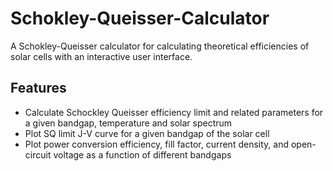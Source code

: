# Schokley-Queisser-Calculator
A Schokley-Queisser calculator for calculating theoretical efficiencies of solar cells with an interactive user interface.

## Features
* Calculate Schockley Queisser efficiency limit and related parameters for a given bandgap, temperature and solar spectrum
* Plot SQ limit J-V curve for a given bandgap of the solar cell
* Plot power conversion efficiency, fill factor, current density, and open-circuit voltage as a function of different bandgaps
